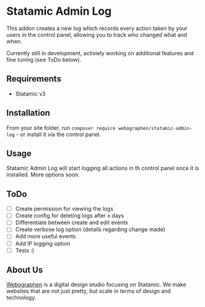 # Statamic Admin Log

This addon creates a new log which records every action taken by your users in the control panel, allowing you to track who changed what and when.

Currently still in development, activiely working on additional features and fine tuning (see ToDo below).

## Requirements

- Statamic v3

## Installation

From your site folder, run `composer require webographen/statamic-admin-log` - or install it via the control panel.

## Usage

Statamic Admin Log will start logging all actions in  th control panel once it is installed. More options soon.

## ToDo

- [ ] Create permission for viewing the logs
- [ ] Create config for deleting logs after x days
- [ ] Differentiate between create and edit events
- [ ] Create verbose log option (details regarding change made)
- [ ] Add more useful events
- [ ] Add IP logging option
- [ ] Tests :)

## About Us

[Webographen](https://webographen.de/) is a digital design studio focusing on Statamic. We make websites that are not just pretty, but scale in terms of design and technology.